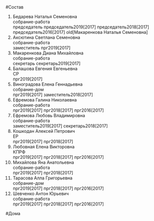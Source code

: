 #Состав  
1. Бедарева Наталья Семеновна  
    собрание-работа  
    председатель председатель2019[2017] председатель2018[2017] председатель2016[2017] old[Макаренкова Наталья Семеновна]  
2. Аксютина Светлана Семеновна  
    собрание-работа  
    заместитель прг2019[2017]  
3. Макаренкова Диана Михайловна  
    собрание-работа  
    секретарь секретарь2019[2017]  
4. Балашова Евгения Евгеньевна  
    СР  
    прг2019[2017]  
5. Виноградова Елена Геннадьевна  
    собрание-дом  
    прг2019[2017] заместитель2018[2017]  
6. Ефремова Галина Николаевна  
    собрание-работа  
    прг2019[2017] прг2018[2017] прг2016[2017]  
7. Ефремова Любовь Владимировна  
    собрание-работа  
    заместитель2019[2017] секретарь2018[2017]  
8. Кошкодан Алексей Петрович  
    ЕР  
    прг2019[2017] прг2018[2017]  
9. Любовная Елена Викторовна  
    КПРФ  
    прг2019[2017] прг2018[2017] прг2016[2017]  
10. Михайлова Яна Анатольевна  
    собрание-работа  
    прг2019[2017] прг2018[2017]  
11. Тарасова Алла Григорьевна  
    собрание-дом  
    прг2019[2017] прг2018[2017] прг2016[2017]  
12. Шевченко Антон Юрьевич  
    собрание-работа  
    прг2019[2017] прг2018[2017] прг2016[2017]  
  
#Дома  
